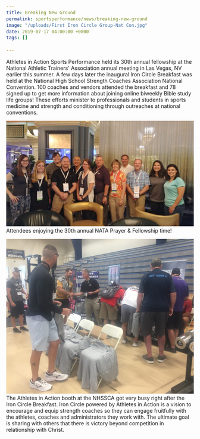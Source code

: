 ```yaml
---
title: Breaking New Ground
permalink: sportsperformance/news/breaking-new-ground
image: "/uploads/First Iron Circle Group-Nat Con.jpg"
date: 2019-07-17 04:00:00 +0000
tags: []

---
```

Athletes in Action Sports Performance held its 30th annual fellowship at the National Athletic Trainers' Association annual meeting in Las Vegas, NV earlier this summer. A few days later the inaugural Iron Circle Breakfast was held at the National High School Strength Coaches Association National Convention. 100 coaches and vendors attended the breakfast and 78 signed up to get more information about joining online biweekly Bible study life groups! These efforts minister to professionals and students in sports medicine and strength and conditioning through outreaches at national conventions.

![](/uploads/IMG_5730.JPG)Attendees enjoying the 30th annual NATA Prayer & Fellowship time!

![](/uploads/IMG_5690.JPG)The Athletes in Action booth at the NHSSCA got very busy right after the Iron Circle Breakfast. Iron Circle powered by Athletes in Action is a vision to encourage and equip strength coaches so they can engage fruitfully with the athletes, coaches and administrators they work with. The ultimate goal is sharing with others that there is victory beyond competition in relationship with Christ. 